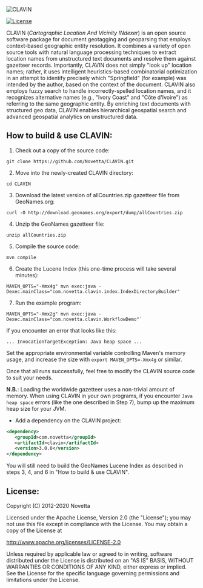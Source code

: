 ![CLAVIN](https://github.com/Novetta/CLAVIN/blob/develop/img/clavinLogo.png?raw=true)

[![License](https://img.shields.io/badge/License-Apache%202.0-blue.svg)](https://opensource.org/licenses/Apache-2.0)


CLAVIN (*Cartographic Location And Vicinity INdexer*) is an open source software package for document geotagging and geoparsing that employs context-based geographic entity resolution. It combines a variety of open source tools with natural language processing techniques to extract location names from unstructured text documents and resolve them against gazetteer records. Importantly, CLAVIN does not simply "look up" location names; rather, it uses intelligent heuristics-based combinatorial optimization in an attempt to identify precisely which "Springfield" (for example) was intended by the author, based on the context of the document. CLAVIN also employs fuzzy search to handle incorrectly-spelled location names, and it recognizes alternative names (e.g., "Ivory Coast" and "Côte d'Ivoire") as referring to the same geographic entity. By enriching text documents with structured geo data, CLAVIN enables hierarchical geospatial search and advanced geospatial analytics on unstructured data.


How to build & use CLAVIN:
--------------------------

1. Check out a copy of the source code:

```
git clone https://github.com/Novetta/CLAVIN.git
```

2. Move into the newly-created CLAVIN directory:

```	
cd CLAVIN
```

3. Download the latest version of allCountries.zip gazetteer file from GeoNames.org:

```
curl -O http://download.geonames.org/export/dump/allCountries.zip
```

4. Unzip the GeoNames gazetteer file:

```
unzip allCountries.zip
```

5. Compile the source code:

```
mvn compile
```

6. Create the Lucene Index (this one-time process will take several minutes):

```
MAVEN_OPTS="-Xmx4g" mvn exec:java -Dexec.mainClass="com.novetta.clavin.index.IndexDirectoryBuilder"
```

7. Run the example program:

```
MAVEN_OPTS="-Xmx2g" mvn exec:java -Dexec.mainClass="com.novetta.clavin.WorkflowDemo"`
```
	
If you encounter an error that looks like this:

```
... InvocationTargetException: Java heap space ...
```
	
Set the appropriate environmental variable controlling Maven's memory usage, and increase the size with `export MAVEN_OPTS=-Xmx4g` or similar.

Once that all runs successfully, feel free to modify the CLAVIN source code to suit your needs.

**N.B.**: Loading the worldwide gazetteer uses a non-trivial amount of memory. When using CLAVIN in your own programs, if you encounter `Java heap space` errors (like the one described in Step 7), bump up the maximum heap size for your JVM.

* Add a dependency on the CLAVIN project:

```xml
<dependency>
   <groupId>com.novetta</groupId>
   <artifactId>clavin</artifactId>
   <version>3.0.0</version>
</dependency>
```

You will still need to build the GeoNames Lucene Index as described in steps 3, 4, and 6 in "How to build & use CLAVIN".

License:
--------

Copyright (C) 2012-2020 Novetta

Licensed under the Apache License, Version 2.0 (the "License");
you may not use this file except in compliance with the License.
You may obtain a copy of the License at

   http://www.apache.org/licenses/LICENSE-2.0

Unless required by applicable law or agreed to in writing, software
distributed under the License is distributed on an "AS IS" BASIS,
WITHOUT WARRANTIES OR CONDITIONS OF ANY KIND, either express or implied.
See the License for the specific language governing permissions and
limitations under the License.
